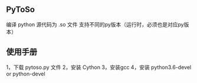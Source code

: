 ## PyToSo
   编译 python 源代码为 .so 文件
   支持不同的py版本（运行时，必须也是对应py版本）

## 使用手册
  1，下载 pytoso.py 文件
  2，安装 Cython
  3，安装gcc
  4，安装 python3.6-devel or python-devel  
